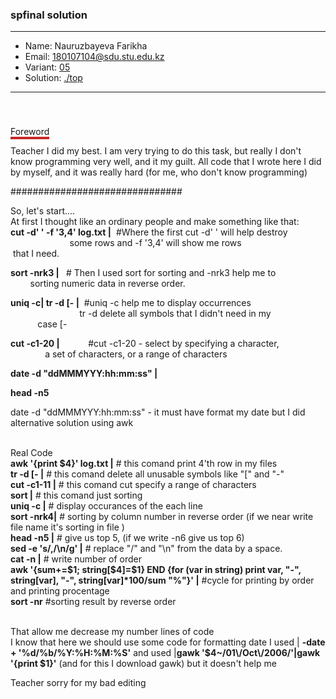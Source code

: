 ### spfinal solution

***
* Name: Nauruzbayeva Farikha
* Email: 180107104@sdu.stu.edu.kz
* Variant: [05](../variants/variant05.md)
* Solution: [./top](./top)
***



<p>&nbsp;</p>
<h3 style="text-align: center; color: #3f7320;"></h3>
<p><span style="border-bottom: 4px solid #c82828;">Foreword</span></p>
<p>Teacher I did my best. I am very trying to do this task, but really I don't know programming very well, and it my guilt. All code that I wrote here I did by myself, and it was really hard (for me, who don't know programming)</p>
<p></p>
<p>###############################</p>
<p>So, let's start....<br />At first I thought like an ordinary people and make something like that:<br /><strong>cut -d' ' -f '3,4' log.txt |</strong>&nbsp; #Where the first cut -d' ' will help destroy&nbsp; &nbsp; &nbsp; &nbsp; &nbsp; &nbsp; &nbsp; &nbsp; &nbsp; &nbsp; &nbsp; &nbsp; &nbsp; &nbsp; &nbsp; &nbsp; &nbsp; &nbsp; &nbsp; &nbsp; some rows and -f '3,4' will show me rows&nbsp; &nbsp; &nbsp; &nbsp; &nbsp; &nbsp; &nbsp; &nbsp; &nbsp; &nbsp; &nbsp; &nbsp; &nbsp; &nbsp; &nbsp; &nbsp;that I need.</p>
<p><strong>sort -nrk3 |&nbsp;</strong> &nbsp;#&nbsp;Then I used sort for sorting and -nrk3 help me to&nbsp; &nbsp; &nbsp; &nbsp; &nbsp; &nbsp; &nbsp; &nbsp; &nbsp; &nbsp; &nbsp; &nbsp; &nbsp; &nbsp; sorting numeric data in reverse order.</p>
<p><strong>uniq -c| tr -d [- |</strong>&nbsp; #uniq -c help me to display occurrences<br />&nbsp; &nbsp; &nbsp; &nbsp; &nbsp; &nbsp; &nbsp; &nbsp; &nbsp; &nbsp; &nbsp; &nbsp; &nbsp; &nbsp; tr -d delete all symbols that I didn't need in my&nbsp; &nbsp; &nbsp; &nbsp; &nbsp; &nbsp; &nbsp; &nbsp; &nbsp; &nbsp; &nbsp; &nbsp; &nbsp; &nbsp; &nbsp; &nbsp; &nbsp;case [-</p>
<p><strong>cut -c1-20 |&nbsp; &nbsp;</strong> &nbsp; &nbsp; &nbsp; &nbsp; #cut -c1-20 - select by specifying a character,&nbsp; &nbsp; &nbsp; &nbsp; &nbsp; &nbsp; &nbsp; &nbsp; &nbsp; &nbsp; &nbsp; &nbsp; &nbsp; &nbsp; &nbsp; &nbsp; a set of characters, or a range of characters</p>
<p><strong>date -d "ddMMMYYY:hh:mm:ss" |</strong></p>
<p><strong>head -n5</strong></p>
<p>date -d "ddMMMYYY:hh:mm:ss" - it must have format my date but I did alternative solution using awk</p>
<p><br />Real Code<br /><strong>awk '{print $4}' log.txt |</strong> # this comand print 4'th row in my files <br /><strong>tr -d [- |</strong> # this comand delete all unusable symbols like "[" and "-"<br /><strong>cut -c1-11 |</strong> # this comand cut specify a range of characters <br /><strong>sort |</strong> # this comand just sorting<br /><strong>uniq -c |</strong> # display occurances of the each line<br /><strong>sort -nrk4|</strong> # sorting by column number in reverse order (if we near write file name it's sorting in file )<br /><strong>head -n5 |</strong> # give us top 5, (if we write -n6 give us top 6) <br /><strong>sed -e 's/,/\n/g' |</strong> # replace "/" and "\n" from the data by a space.<br /><strong>cat -n |</strong> # write number of order<br /><strong>awk '{sum+=$1; string[$4]=$1} END {for (var in string) print var, "-", string[var], "-", string[var]*100/sum "%"}' |</strong> #cycle for printing by order and printing procentage<br /><strong>sort -nr</strong> #sorting result by reverse order</p>
<p><br />That allow me decrease my number lines of code <br />I know that here we should use some code for formatting date  I used | <strong> -date + '%d/%b/%Y:%H:%M:%S'</strong> and used |<strong>gawk '$4~/01\/Oct\/2006/'|gawk '{print $1}'</strong> (and for this I download gawk) but it doesn't help me</p>
<p> Teacher sorry for my bad editing </p>











